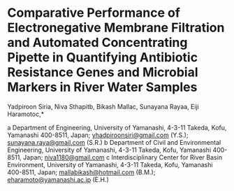 # Comparative Performance of Electronegative Membrane Filtration and Automated Concentrating Pipette in Quantifying Antibiotic Resistance Genes and Microbial Markers in River Water Samples

Yadpiroon Siria, Niva Sthapitb, Bikash Mallac, Sunayana Rayaa, Eiji Haramotoc,*

a Department of Engineering, University of Yamanashi, 4-3-11 Takeda, Kofu, Yamanashi 400-8511, Japan; yhadpiroonsiri@gmail.com (Y.S.); sunayana.raya@gmail.com (S.R.)
b Department of Civil and Environmental Engineering, University of Yamanashi, 4-3-11 Takeda, Kofu, Yamanashi 400-8511, Japan; niva1180@gmail.com
c Interdisciplinary Center for River Basin Environment, University of Yamanashi, 4-3-11 Takeda, Kofu, Yamanashi 400-8511, Japan; mallabikash@hotmail.com (B.M.); eharamoto@yamanashi.ac.jp (E.H.)

